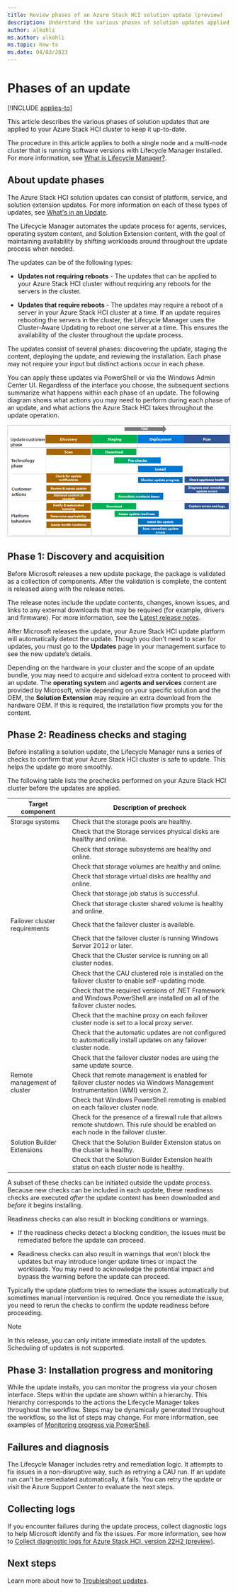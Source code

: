 ```yaml
---
title: Review phases of an Azure Stack HCI solution update (preview)
description: Understand the various phases of solution updates applied to Azure Stack HCI (preview).
author: alkohli
ms.author: alkohli
ms.topic: how-to
ms.date: 04/03/2023
---
```


# Phases of an update

[!INCLUDE [applies-to](../../includes/hci-applies-to-supplemental-package.md)]

This article describes the various phases of solution updates that are applied to your Azure Stack HCI cluster to keep it up-to-date.

The procedure in this article applies to both a single node and a multi-node cluster that is running software versions with Lifecycle Manager installed. For more information, see [What is Lifecycle Manager?](../index.yml).

## About update phases

The Azure Stack HCI solution updates can consist of platform, service, and solution extension updates. For more information on each of these types of updates, see [What's in an Update](../index.yml).

The Lifecycle Manager automates the update process for agents, services, operating system content, and Solution Extension content, with the goal of maintaining availability by shifting workloads around throughout the update process when needed.

The updates can be of the following types:

- **Updates not requiring reboots** - The updates that can be applied to your Azure Stack HCI cluster without requiring any reboots for the servers in the cluster.

- **Updates that require reboots** - The updates may require a reboot of a server in your Azure Stack HCI cluster at a time. If an update requires rebooting the servers in the cluster, the Lifecycle Manager uses the Cluster-Aware Updating to reboot one server at a time. This ensures the availability of the cluster throughout the update process.

The updates consist of several phases: discovering the update, staging the content, deploying the update, and reviewing the installation. Each phase may not require your input but distinct actions occur in each phase.

You can apply these updates via PowerShell or via the Windows Admin Center UI. Regardless of the interface you choose, the subsequent sections summarize what happens within each phase of an update. The following diagram shows what actions you may need to perform during each phase of an update, and what actions the Azure Stack HCI takes throughout the update operation.

![A screenshot indicating the various phases of an update with actions you need to perform in each phase.](../media/updates/updates-phases-actions.png)

## Phase 1: Discovery and acquisition

Before Microsoft releases a new update package, the package is validated as a collection of components. After the validation is complete, the content is released along with the release notes.

The release notes include the update contents, changes, known issues, and links to any external downloads that may be required (for example, drivers and firmware). For more information, see the [Latest release notes](../index.yml).

After Microsoft releases the update, your Azure Stack HCI update platform will automatically detect the update. Though you don't need to scan for updates, you must go to the **Updates** page in your management surface to see the new update’s details.

Depending on the hardware in your cluster and the scope of an update bundle, you may need to acquire and sideload extra content to proceed with an update. The **operating system** and **agents and services** content are provided by Microsoft, while depending on your specific solution and the OEM, the **Solution Extension** may require an extra download from the hardware OEM. If this is required, the installation flow prompts you for the content.

## Phase 2: Readiness checks and staging

Before installing a solution update, the Lifecycle Manager runs a series of checks to confirm that your Azure Stack HCI cluster is safe to update. This helps the update go more smoothly.

The following table lists the prechecks performed on your Azure Stack HCI cluster before the updates are applied.

| Target component              | Description of precheck                                                                                                                  |
|-------------------------------|------------------------------------------------------------------------------------------------------------------------------------------|
| Storage systems               | Check that the storage pools are healthy.                                                                                                |
|                               | Check that the Storage services physical disks are healthy and online.                                                                   |
|                               | Check that storage subsystems are healthy and online.                                                                                    |
|                               | Check that storage volumes are healthy and online.                                                                                       |
|                               | Check that storage virtual disks are healthy and online.                                                                                 |
|                               | Check that storage job status is successful.                                                                                             |
|                               | Check that storage cluster shared volume is healthy and online.                                                                          |
| Failover cluster requirements | Check that the failover cluster is available.                                                                                            |
|                               | Check that the failover cluster is running Windows Server 2012 or later.                                                                 |
|                               | Check that the Cluster service is running on all cluster nodes.                                                                          |
|                               | Check that the CAU clustered role is installed on the failover cluster to enable self-updating mode.                                     |
|                               | Check that the required versions of .NET Framework and Windows PowerShell are installed on all of the failover cluster nodes.            |
|                               | Check that the machine proxy on each failover cluster node is set to a local proxy server.                                               |
|                               | Check that the automatic updates are not configured to automatically install updates on any failover cluster node.                       |
|                               | Check that the failover cluster nodes are using the same update source.                                                                  |
| Remote management of cluster  | Check that remote management is enabled for failover cluster nodes via Windows Management Instrumentation (WMI) version 2.               |
|                               | Check that Windows PowerShell remoting is enabled on each failover cluster node.                                                         |
|                               | Check for the presence of a firewall rule that allows remote shutdown. This rule should be enabled on each node in the failover cluster. |
| Solution Builder Extensions   | Check that the Solution Builder Extension status on the cluster is healthy.                                                             |
|                               | Check that the Solution Builder Extension health status on each cluster node is healthy.                                                 |

A subset of these checks can be initiated outside the update process. Because new checks can be included in each update, these readiness checks are executed *after* the update content has been downloaded and *before* it begins installing.

Readiness checks can also result in blocking conditions or warnings.

- If the readiness checks detect a blocking condition, the issues must be remediated before the update can proceed.

- Readiness checks can also result in warnings that won’t block the updates but may introduce longer update times or impact the workloads. You may need to acknowledge the potential impact and bypass the warning before the update can proceed.

Typically the update platform tries to remediate the issues automatically but sometimes manual intervention is required. Once you remediate the issue, you need to rerun the checks to confirm the update readiness before proceeding.

> [!NOTE]
> In this release, you can only initiate immediate install of the updates. Scheduling of updates is not supported.

## Phase 3: Installation progress and monitoring

While the update installs, you can monitor the progress via your chosen interface. Steps within the update are shown within a hierarchy. This hierarchy corresponds to the actions the Lifecycle Manager takes throughout the workflow. Steps may be dynamically generated throughout the workflow, so the list of steps may change. For more information, see examples of [Monitoring progress via PowerShell](../update/update-via-powershell.md).

## Failures and diagnosis

The Lifecycle Manager includes retry and remediation logic. It attempts to fix issues in a non-disruptive way, such as retrying a CAU run. If an update run can't be remediated automatically, it fails. You can retry the update or visit the Azure Support Center to evaluate the next steps.

<!--## Common failure cases

THOMAS TO PROVIDE - list common failures we encounter in previews-->

## Collecting logs

If you encounter failures during the update process, collect diagnostic logs to help Microsoft identify and fix the issues. For more information, see how to [Collect diagnostic logs for Azure Stack HCI, version 22H2 (preview)](../manage/collect-logs.md).

## Next steps

Learn more about how to [Troubleshoot updates](../index.yml).
